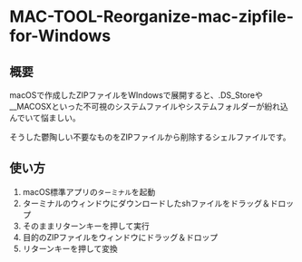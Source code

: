 # MAC-TOOL-Reorganize-mac-zipfile-for-Windows

## 概要

macOSで作成したZIPファイルをWIndowsで展開すると、.DS_Storeや__MACOSXといった不可視のシステムファイルやシステムフォルダーが紛れ込んでいて悩ましい。

そうした鬱陶しい不要なものをZIPファイルから削除するシェルファイルです。

## 使い方

1. macOS標準アプリの`ターミナル`を起動
2. ターミナルのウィンドウにダウンロードしたshファイルをドラッグ＆ドロップ
3. そのままリターンキーを押して実行
4. 目的のZIPファイルをウィンドウにドラッグ＆ドロップ
5. リターンキーを押して変換
